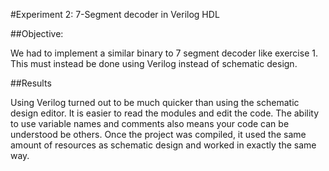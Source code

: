 #Experiment 2: 7-Segment	decoder	in	Verilog HDL

##Objective:

We had to implement a similar binary to 7 segment decoder like exercise 1. This must instead be done using Verilog instead of schematic design.

##Results

Using Verilog turned out to be much quicker than using the schematic design editor. It is easier to read the modules and edit the code. The ability to use variable names and comments also means your code can be understood be others. Once the project was compiled, it used the same amount of resources as schematic design and worked in exactly the same way.
